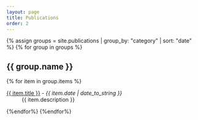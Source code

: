 ```yaml
---
layout: page
title: Publications
order: 2
---
```


{% assign groups = site.publications | group_by: "category" | sort: "date" %}
{% for group in groups %}

<h2> {{ group.name }}</h2>
{% for item in group.items %}
<dl>
<dt><a href="{{ item.url }}">{{ item.title }}</a> - <em>{{ item.date | date_to_string }}</em></dt>
<dd>{{ item.description }}</dd>
</dl>
{%endfor%}
{%endfor%}
